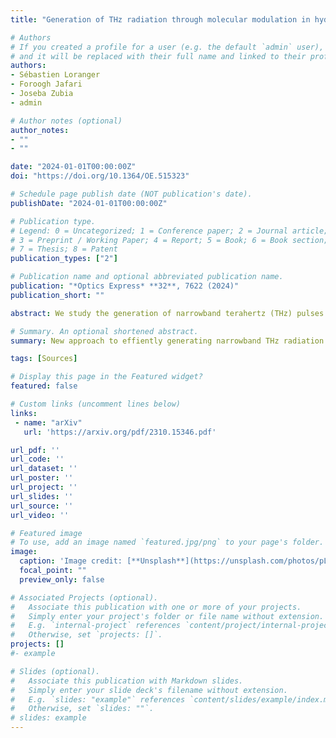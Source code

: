 ```yaml
---
title: "Generation of THz radiation through molecular modulation in hydrogen-filled hybrid anti-resonant fibers"

# Authors
# If you created a profile for a user (e.g. the default `admin` user), write the username (folder name) here 
# and it will be replaced with their full name and linked to their profile.
authors:
- Sébastien Loranger
- Foroogh Jafari
- Joseba Zubia
- admin

# Author notes (optional)
author_notes:
- ""
- ""

date: "2024-01-01T00:00:00Z"
doi: "https://doi.org/10.1364/OE.515323"

# Schedule page publish date (NOT publication's date).
publishDate: "2024-01-01T00:00:00Z"

# Publication type.
# Legend: 0 = Uncategorized; 1 = Conference paper; 2 = Journal article;
# 3 = Preprint / Working Paper; 4 = Report; 5 = Book; 6 = Book section;
# 7 = Thesis; 8 = Patent
publication_types: ["2"]

# Publication name and optional abbreviated publication name.
publication: "*Optics Express* **32**, 7622 (2024)"
publication_short: ""

abstract: We study the generation of narrowband terahertz (THz) pulses by stimulated Raman scattering and molecular modulation in hydrogen-filled hybrid hollow-core fibers. Using a judicious combination of materials and transverse structures, this waveguide design enables simultaneous confinement of optical and THz signals with reasonably low attenuation, as well as high nonlinear overlap. The THz pulses are then generated as the second Stokes band of a ns-long near-infrared pump pulse, aided by Raman coherence waves excited in the gaseous core by the beat-note created by the pump and its first Stokes band. Optimization of the fiber characteristics facilitates phase matching between the corresponding transitions and coherence waves while avoiding coherent gain suppression, resulting in potential optical-to-THz conversion efficiencies up to 60%, as confirmed by rigorous numerical modelling under ideal zero-loss conditions. When the current optical material constraints are considered, however, the attainable efficiencies relax to 0.2%, a still competitive value compared to other systems. The approach is in principle power and energy scalable, as well as tunable in the 1 – 10 THz range without any spectral gaps, thereby opening new pathways to the development of fiber-based THz sources complementary to other mature technologies such as quantum cascade lasers.

# Summary. An optional shortened abstract.
summary: New approach to effiently generating narrowband THz radiation! 

tags: [Sources]

# Display this page in the Featured widget?
featured: false

# Custom links (uncomment lines below)
links:
 - name: "arXiv"
   url: 'https://arxiv.org/pdf/2310.15346.pdf'

url_pdf: ''
url_code: ''
url_dataset: ''
url_poster: ''
url_project: ''
url_slides: ''
url_source: ''
url_video: ''

# Featured image
# To use, add an image named `featured.jpg/png` to your page's folder. 
image:
  caption: 'Image credit: [**Unsplash**](https://unsplash.com/photos/pLCdAaMFLTE)'
  focal_point: ""
  preview_only: false

# Associated Projects (optional).
#   Associate this publication with one or more of your projects.
#   Simply enter your project's folder or file name without extension.
#   E.g. `internal-project` references `content/project/internal-project/index.md`.
#   Otherwise, set `projects: []`.
projects: []
#- example

# Slides (optional).
#   Associate this publication with Markdown slides.
#   Simply enter your slide deck's filename without extension.
#   E.g. `slides: "example"` references `content/slides/example/index.md`.
#   Otherwise, set `slides: ""`.
# slides: example
---
```


